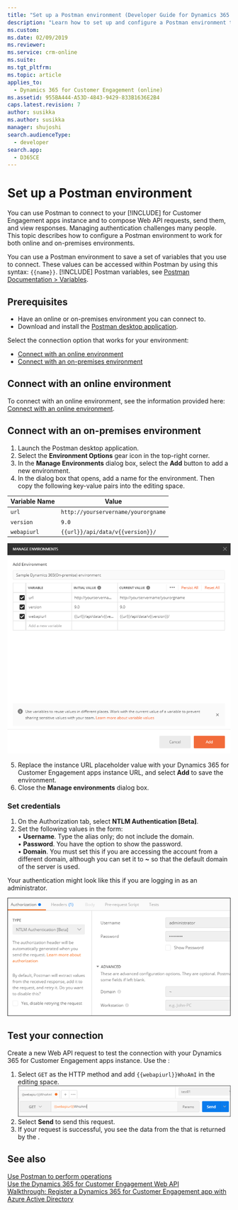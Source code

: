 ```yaml
---
title: "Set up a Postman environment (Developer Guide for Dynamics 365 for Customer Engagement)| MicrosoftDocs"
description: "Learn how to set up and configure a Postman environment that connects with Dynamics 365 for Customer Engagement online and on-premises environments."
ms.custom: 
ms.date: 02/09/2019
ms.reviewer: 
ms.service: crm-online
ms.suite: 
ms.tgt_pltfrm: 
ms.topic: article
applies_to: 
  - Dynamics 365 for Customer Engagement (online)
ms.assetid: 955BA444-A53D-4843-9429-833B1636E2B4
caps.latest.revision: 7
author: susikka
ms.author: susikka
manager: shujoshi
search.audienceType: 
  - developer
search.app: 
  - D365CE
---
```


# Set up a Postman environment

You can use Postman to connect to your [!INCLUDE[](../../includes/pn-dyn-365.md)] for Customer Engagement apps instance and to compose Web API requests, send them, and view responses. Managing authentication challenges many people. This topic describes how to configure a Postman environment to work for both online and on-premises environments.

You can use a Postman environment to save a set of variables that you use to connect. These values can be accessed within Postman by using this syntax: `{{name}}`. [!INCLUDE[](../../includes/sdk-for-more-info-about.md)] Postman variables, see [Postman Documentation > Variables](https://www.getpostman.com/docs/v6/postman/environments_and_globals/variables).

## Prerequisites

* Have an online or on-premises environment you can connect to. 
* Download and install the [Postman desktop application](https://www.getpostman.com/apps).

Select the connection option that works for your environment: 

* [Connect with an online environment](#bkmk_connectonline)
* [Connect with an on-premises environment](#bkmk_connectonpremise)

<a name="bkmk_connectonline"></a> 

## Connect with an online environment

To connect with an online environment, see the information provided here: [Connect with an online environment]().

<a name="bkmk_connectonpremise"></a>

## Connect with an on-premises environment

1. Launch the Postman desktop application.
2. Select the **Environment Options** gear icon in the top-right corner. 
3. In the **Manage Environments** dialog box, select the **Add** button to add a new environment.
4. In the dialog box that opens, add a name for the environment. Then copy the following key-value pairs into the editing space.

  | Variable Name | Value |
  |----|---|
  |`url`|`http://yourservername/yourorgname`|
  |`version`|`9.0`|
  |`webapiurl`|`{{url}}/api/data/v{{version}}/`|

  ![Create a new Postman environment to connect with On-premise instance](../media/postman-add-onprem-env.png "Create a new Postman   environment to connect with On-premise instance")

5. Replace the instance URL placeholder value with your Dynamics 365 for Customer Engagement apps instance URL, and select **Add** to save the environment.
6. Close the **Manage environments** dialog box.

### Set credentials

1. On the Authorization tab, select **NTLM Authentication [Beta]**.
1. Set the following values in the form:<br>
•	**Username**.  Type the alias only; do not include the domain.<br>
•	**Password**. You have the option to show the password.<br>
•	**Domain**. You must set this if you are accessing the account from a different domain, although you can set it to **~** so that the default domain of the server is used.<br>

Your authentication might look like this if you are logging in as an administrator.<br>

![Click on Authorization tab, and select NTLM Authentication](../media/postman-ntlm-auth.png "Click on Authorization tab, and select NTLM Authentication")



## Test your connection

Create a new Web API request to test the connection with your Dynamics 365 for Customer Engagement apps instance. Use the <xref href="Microsoft.Dynamics.CRM.WhoAmI?text=WhoAmI function" />:
1. Select `GET` as the HTTP method and add `{{webapiurl}}WhoAmI` in the editing space.
  ![WhoAmI function request](../media/postman-whoami-request.png "WhoAmI function request")
2. Select **Send** to send this request.
3. If your request is successful, you see the data from the <xref href="Microsoft.Dynamics.CRM.WhoAmIResponse?text=WhoAmIResponse ComplexType" /> that is returned by the <xref href="Microsoft.Dynamics.CRM.WhoAmI?text=WhoAmI Function" />.

## See also

[Use Postman to perform operations](use-postman-perform-operations.md)<br>
[Use the Dynamics 365 for Customer Engagement Web API](../use-microsoft-dynamics-365-web-api.md)<br>
[Walkthrough: Register a Dynamics 365 for Customer Engagement app with Azure Active Directory](../walkthrough-register-dynamics-365-app-azure-active-directory.md)

